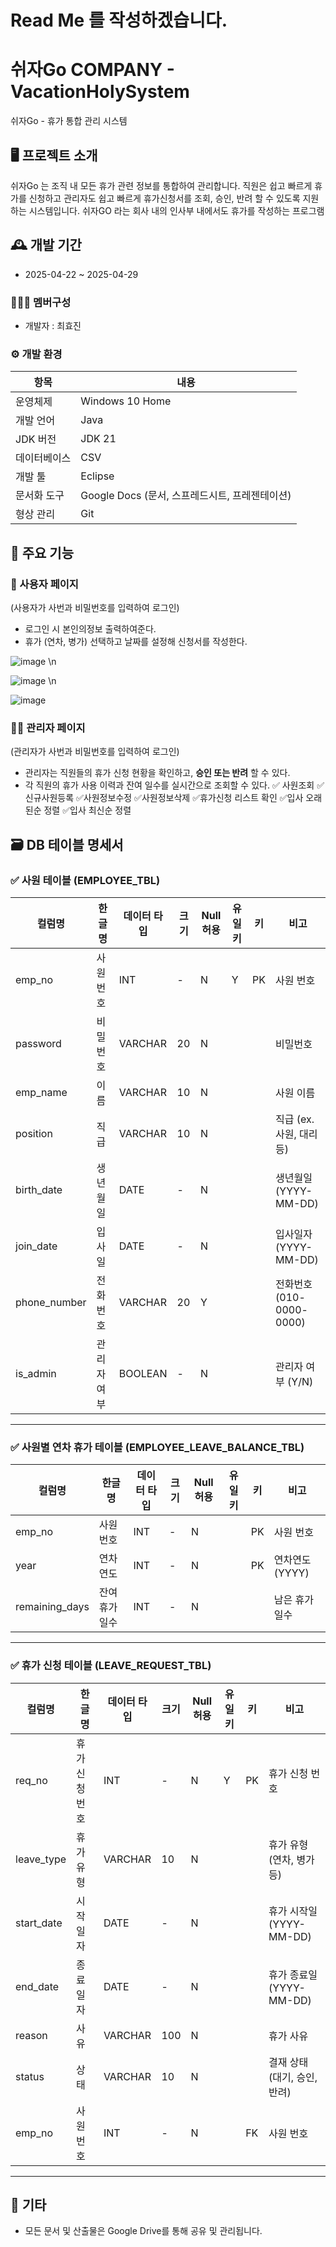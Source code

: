 
# Read Me 를 작성하겠습니다.

# 쉬자Go COMPANY - VacationHolySystem
쉬자Go - 휴가 통합 관리 시스템


## 🖥️ 프로젝트 소개
쉬자Go 는 조직 내 모든 휴가 관련 정보를 통합하여 관리합니다.
직원은 쉽고 빠르게 휴가를 신청하고
관리자도 쉽고 빠르게 휴가신청서를 조회, 승인, 반려 할 수 있도록 지원하는 시스템입니다.
쉬자GO 라는 회사 내의 인사부 내에서도 휴가를 작성하는 프로그램
<br>

## 🕰️ 개발 기간
* 2025-04-22 ~ 2025-04-29  

### 🧑‍🤝‍🧑 멤버구성
 - 개발자 : 최효진


### ⚙️ 개발 환경

| 항목         | 내용                                                         |
|--------------|--------------------------------------------------------------|
| 운영체제     | Windows 10 Home                                               |
| 개발 언어     | Java                                                         |
| JDK 버전     | JDK 21                                                       |
| 데이터베이스 | CSV                                                          |
| 개발 툴      | Eclipse                                                      |
| 문서화 도구   | Google Docs (문서, 스프레드시트, 프레젠테이션)             |
| 형상 관리     | Git                                                       |


## 📌 주요 기능

### 👤 사용자 페이지 
(사용자가 사번과 비밀번호를 입력하여 로그인)
- 로그인 시 본인의정보 출력하여준다.
- 휴가 (연차, 병가) 선택하고 날짜를 설정해 신청서를 작성한다.

![image](https://github.com/user-attachments/assets/11b38c0c-03cd-4939-9fa3-5d1267d957fa) \n

![image](https://github.com/user-attachments/assets/faa621c9-b7a2-4ffe-a0a7-a7f65bcc28e0) \n

![image](https://github.com/user-attachments/assets/0614c0a1-b47b-4a8c-8914-33c6900d1e23)


### 🧑‍💼 관리자 페이지
(관리자가 사번과 비밀번호를 입력하여 로그인)
- 관리자는 직원들의 휴가 신청 현황을 확인하고, **승인 또는 반려** 할 수 있다.
- 각 직원의 휴가 사용 이력과 잔여 일수를 실시간으로 조회할 수 있다.
✅ 사원조회
✅ 신규사원등록
✅사원정보수정
✅사원정보삭제
✅휴가신청 리스트 확인
✅입사 오래된순 정렬
✅입사 최신순 정렬

## 🗃️ DB 테이블 명세서

### ✅ 사원 테이블 (EMPLOYEE_TBL)

| 컬럼명        | 한글명     | 데이터 타입 | 크기 | Null 허용 | 유일키 | 키  | 비고                       |
|---------------|------------|--------------|------|-----------|--------|-----|----------------------------|
| emp_no        | 사원번호   | INT          | -    | N         | Y      | PK  | 사원 번호                  |
| password      | 비밀번호   | VARCHAR      | 20   | N         |        |     | 비밀번호                   |
| emp_name      | 이름       | VARCHAR      | 10   | N         |        |     | 사원 이름                  |
| position      | 직급       | VARCHAR      | 10   | N         |        |     | 직급 (ex. 사원, 대리 등)   |
| birth_date    | 생년월일   | DATE         | -    | N         |        |     | 생년월일 (YYYY-MM-DD)      |
| join_date     | 입사일     | DATE         | -    | N         |        |     | 입사일자 (YYYY-MM-DD)      |
| phone_number  | 전화번호   | VARCHAR      | 20   | Y         |        |     | 전화번호 (010-0000-0000)   |
| is_admin      | 관리자 여부| BOOLEAN      | -    | N         |        |     | 관리자 여부 (Y/N)          |

---

### ✅ 사원별 연차 휴가 테이블 (EMPLOYEE_LEAVE_BALANCE_TBL)

| 컬럼명         | 한글명         | 데이터 타입 | 크기 | Null 허용 | 유일키 | 키  | 비고            |
|----------------|----------------|--------------|------|-----------|--------|-----|-----------------|
| emp_no         | 사원 번호      | INT          | -    | N         |        | PK  | 사원 번호       |
| year           | 연차 연도      | INT          | -    | N         |        | PK  | 연차연도 (YYYY) |
| remaining_days | 잔여 휴가 일수 | INT          | -    | N         |        |     | 남은 휴가 일수  |

---

### ✅ 휴가 신청 테이블 (LEAVE_REQUEST_TBL)

| 컬럼명     | 한글명         | 데이터 타입 | 크기 | Null 허용 | 유일키 | 키  | 비고                          |
|------------|----------------|--------------|------|-----------|--------|-----|-------------------------------|
| req_no     | 휴가 신청 번호 | INT          | -    | N         | Y      | PK  | 휴가 신청 번호                |
| leave_type | 휴가 유형      | VARCHAR      | 10   | N         |        |     | 휴가 유형 (연차, 병가 등)     |
| start_date | 시작일자       | DATE         | -    | N         |        |     | 휴가 시작일 (YYYY-MM-DD)      |
| end_date   | 종료일자       | DATE         | -    | N         |        |     | 휴가 종료일 (YYYY-MM-DD)      |
| reason     | 사유           | VARCHAR      | 100  | N         |        |     | 휴가 사유                     |
| status     | 상태           | VARCHAR      | 10   | N         |        |     | 결재 상태 (대기, 승인, 반려) |
| emp_no     | 사원 번호      | INT          | -    | N         |        | FK  | 사원 번호                     |

---

## 📂 기타

- 모든 문서 및 산출물은 Google Drive를 통해 공유 및 관리됩니다.
